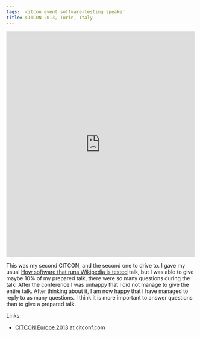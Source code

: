 ```yaml
---
tags:  citcon event software-testing speaker
title: CITCON 2013, Turin, Italy
---
```

<iframe src="https://www.facebook.com/plugins/post.php?href=https%3A%2F%2Fwww.facebook.com%2Fmedia%2Fset%2F%3Fset%3Da.10154155148067290.1073741901.735252289%26type%3D3&width=500" width="500" height="597" style="border:none;overflow:hidden" scrolling="no" frameborder="0" allowTransparency="true"></iframe>

This was my second CITCON, and the second one to drive to. I gave my usual [How software that runs Wikipedia is tested](/how-software-that-runs-wikipedia-is-tested) talk, but I was able to give maybe 10% of my prepared talk, there were so many questions during the talk! After the conference I was unhappy that I did not manage to give the entire talk. After thinking about it, I am now happy that I have managed to reply to as many questions. I think it is more important to answer questions than to give a prepared talk.

Links:

- [CITCON Europe 2013](http://citconf.com/archive/turin2013/) at citconf.com
